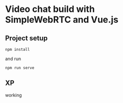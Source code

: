 # Video chat build with SimpleWebRTC and Vue.js

## Project setup
```
npm install
```
and run

```
npm run serve
```
## XP

working
